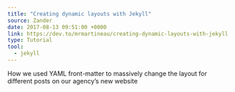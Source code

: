 ```yaml
---
title: "Creating dynamic layouts with Jekyll"
source: Zander
date: 2017-08-13 09:51:00 +0000
link: https://dev.to/mrmartineau/creating-dynamic-layouts-with-jekyll
type: Tutorial
tool:
  - jekyll
---
```

How we used YAML front-matter to massively change the layout for different posts on our agency’s new website